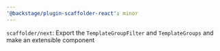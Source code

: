 ```yaml
---
'@backstage/plugin-scaffolder-react': minor
---
```


`scaffolder/next`: Export the `TemplateGroupFilter` and `TemplateGroups` and make an extensible component
